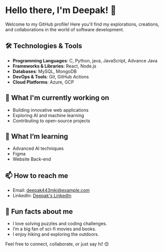 # Hello there, I'm Deepak! 👋

Welcome to my GitHub profile! Here you'll find my explorations, creations, and collaborations in the world of software development.

## 🛠️ Technologies & Tools
- **Programming Languages**: C,  Python, java, JavaScript, Advance Java
- **Frameworks & Libraries**: React, Node.js
- **Databases**: MySQL, MongoDB
- **DevOps & Tools**: Git, GitHub Actions
- **Cloud Platforms**: Azure, GCP

## 🚀 What I'm currently working on
- Building innovative web applications
- Exploring AI and machine learning
- Contributing to open-source projects

## 🧠 What I’m learning
- Advanced AI techniques
- Figma
- Website Back-end 

## 📫 How to reach me
- Email: [deepak443mki@example.com](mailto:mdeepakkumar443@gmail.com)
- LinkedIn: [Deepak's LinkedIn](https://www.linkedin.com/in/deepakmajhihello/)

## 🌟 Fun facts about me
- I love solving puzzles and coding challenges.
- I’m a big fan of sci-fi movies and books.
- I enjoy hiking and exploring the outdoors.

Feel free to connect, collaborate, or just say hi! 😊
